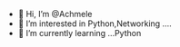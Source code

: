 - 👋 Hi, I’m @Achmele
- 👀 I’m interested in Python,Networking ....
- 🌱 I’m currently learning ...Python 


<!---
Achmele/Achmele is a ✨ special ✨ repository because its `README.md` (this file) appears on your GitHub profile.
You can click the Preview link to take a look at your changes.
--->
